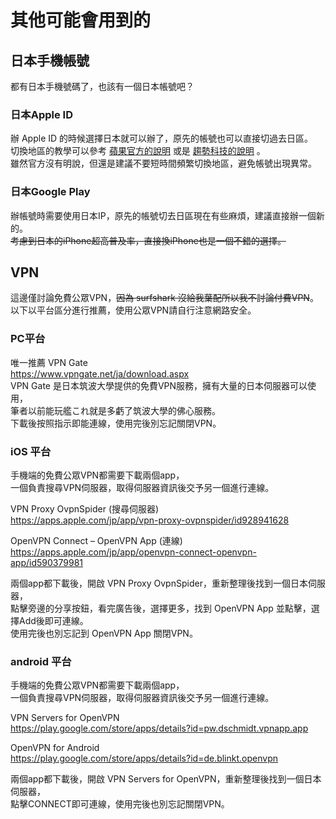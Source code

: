 # 其他可能會用到的

## 日本手機帳號

都有日本手機號碼了，也該有一個日本帳號吧？

### 日本Apple ID
辦 Apple ID 的時候選擇日本就可以辦了，原先的帳號也可以直接切過去日區。  
切換地區的教學可以參考 [蘋果官方的說明](https://support.apple.com/zh-tw/118283) 或是 [趨勢科技的說明](https://helpcenter.trendmicro.com/zh-tw/article/tmka-08374) 。  
雖然官方沒有明說，但還是建議不要短時間頻繁切換地區，避免帳號出現異常。  

### 日本Google Play
辦帳號時需要使用日本IP，原先的帳號切去日區現在有些麻煩，建議直接辦一個新的。  
~~考慮到日本的iPhone超高普及率，直接換iPhone也是一個不錯的選擇。~~

## VPN

這邊僅討論免費公眾VPN，~~因為 surfshark 沒給我葉配所以我不討論付費VPN~~。  
以下以平台區分進行推薦，使用公眾VPN請自行注意網路安全。

### PC平台
唯一推薦 VPN Gate  
https://www.vpngate.net/ja/download.aspx  
VPN Gate 是日本筑波大學提供的免費VPN服務，擁有大量的日本伺服器可以使用，  
筆者以前能玩艦これ就是多虧了筑波大學的佛心服務。  
下載後按照指示即能連線，使用完後別忘記關閉VPN。  

### iOS 平台
手機端的免費公眾VPN都需要下載兩個app，  
一個負責搜尋VPN伺服器，取得伺服器資訊後交予另一個進行連線。  

VPN Proxy OvpnSpider (搜尋伺服器)  
https://apps.apple.com/jp/app/vpn-proxy-ovpnspider/id928941628

OpenVPN Connect – OpenVPN App (連線)  
https://apps.apple.com/jp/app/openvpn-connect-openvpn-app/id590379981

兩個app都下載後，開啟 VPN Proxy OvpnSpider，重新整理後找到一個日本伺服器，  
點擊旁邊的分享按鈕，看完廣告後，選擇更多，找到 OpenVPN App 並點擊，選擇Add後即可連線。  
使用完後也別忘記到 OpenVPN App 關閉VPN。   

### android 平台
手機端的免費公眾VPN都需要下載兩個app，  
一個負責搜尋VPN伺服器，取得伺服器資訊後交予另一個進行連線。  

VPN Servers for OpenVPN  
https://play.google.com/store/apps/details?id=pw.dschmidt.vpnapp.app

OpenVPN for Android  
https://play.google.com/store/apps/details?id=de.blinkt.openvpn

兩個app都下載後，開啟 VPN Servers for OpenVPN，重新整理後找到一個日本伺服器，  
點擊CONNECT即可連線，使用完後也別忘記關閉VPN。 
